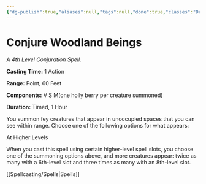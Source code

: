 ```yaml
---
{"dg-publish":true,"aliases":null,"tags":null,"done":true,"classes":"Druid, Ranger,","spellLevel":4,"school":"Conjuration","source":"PHB","permalink":"/spells/conjure-woodland-beings/","dgHomeLink":false,"dgPassFrontmatter":true}
---
```


# Conjure Woodland Beings
*A 4th Level Conjuration Spell.*

**Casting Time:** 1 Action

**Range:** Point, 60 Feet

**Components:** V S M(one holly berry per creature summoned)

**Duration:** Timed, 1 Hour

You summon fey creatures that appear in unoccupied spaces that you can see within range. Choose one of the following options for what appears:

At Higher Levels

When you cast this spell using certain higher-level spell slots, you choose one of the summoning options above, and more creatures appear: twice as many with a 6th-level slot and three times as many with an 8th-level slot.

[[Spellcasting/Spells|Spells]]